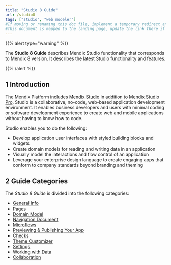 ```yaml
---
title: "Studio 8 Guide"
url: /studio8
tags: ["studio", "web modeler"]
#If moving or renaming this doc file, implement a temporary redirect and let the respective team know they should update the URL in the product. See Mapping to Products for more details.
#This document is mapped to the landing page, update the link there if renaming or moving the doc file.
---
```


{{% alert type="warning" %}}

The **Studio 8 Guide** describes Mendix Studio functionality that corresponds to Mendix 8 version. It describes the latest Studio functionality and features.

{{% /alert %}}

## 1 Introduction 

The Mendix Platform includes [Mendix Studio](general) in addition to [Mendix Studio Pro](/refguide8/modeling). Studio is a collaborative, no-code, web-based application development environment. It enables business developers and users with minimal coding or software development experience to create web and mobile applications without having to know how to code.

Studio enables you to do the following: 

* Develop application user interfaces with styled building blocks and widgets
* Create domain models for reading and writing data in an application
* Visually model the interactions and flow control of an application
* Leverage your enterprise design language to create engaging apps that conform to company standards beyond branding and theming 

## 2 Guide Categories

The *Studio 8 Guide* is divided into the following categories:

* [General Info](general) 
* [Pages](page-editor)
* [Domain Model](domain-models)
* [Navigation Document](navigation)
* [Microflows](microflows)
* [Previewing & Publishing Your App](publishing-app)
* [Checks](checks)
* [Theme Customizer](theme-customizer)
* [Settings](settings)
* [Working with Data](work-with-data)
* [Collaboration](collaboration)
